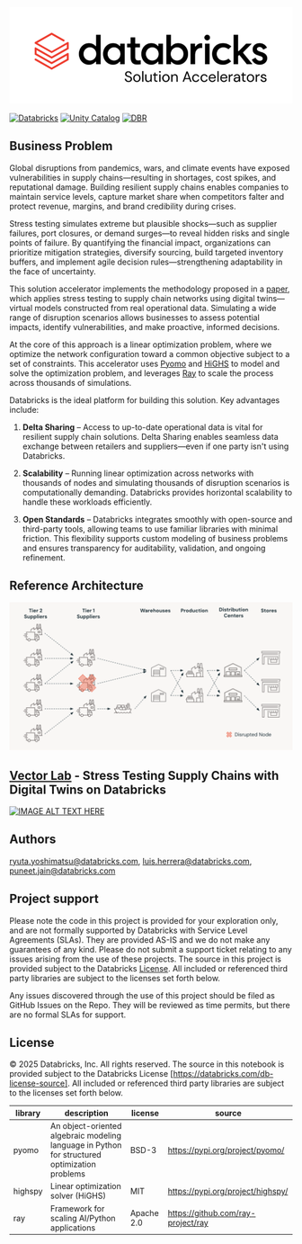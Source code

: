 <img src=https://raw.githubusercontent.com/databricks-industry-solutions/.github/main/profile/solacc_logo.png width="600px">

[![Databricks](https://img.shields.io/badge/Databricks-Solution_Accelerator-FF3621?style=for-the-badge&logo=databricks)](https://databricks.com)
[![Unity Catalog](https://img.shields.io/badge/Unity_Catalog-Enabled-00A1C9?style=for-the-badge)](https://docs.databricks.com/en/data-governance/unity-catalog/index.html)
[![DBR](https://img.shields.io/badge/DBR-CHANGE_ME-red?logo=databricks&style=for-the-badge)](https://docs.databricks.com/release-notes/runtime/CHANGE_ME.html)

## Business Problem

Global disruptions from pandemics, wars, and climate events have exposed vulnerabilities in supply chains—resulting in shortages, cost spikes, and reputational damage. Building resilient supply chains enables companies to maintain service levels, capture market share when competitors falter and protect revenue, margins, and brand credibility during crises.

Stress testing simulates extreme but plausible shocks—such as supplier failures, port closures, or demand surges—to reveal hidden risks and single points of failure. By quantifying the financial impact, organizations can prioritize mitigation strategies, diversify sourcing, build targeted inventory buffers, and implement agile decision rules—strengthening adaptability in the face of uncertainty.

This solution accelerator implements the methodology proposed in a [paper](https://dspace.mit.edu/handle/1721.1/101782), which applies stress testing to supply chain networks using digital twins—virtual models constructed from real operational data. Simulating a wide range of disruption scenarios allows businesses to assess potential impacts, identify vulnerabilities, and make proactive, informed decisions.

At the core of this approach is a linear optimization problem, where we optimize the network configuration toward a common objective subject to a set of constraints. This accelerator uses [Pyomo](https://pyomo.readthedocs.io/en/stable/index.html) and [HiGHS](https://github.com/ERGO-Code/HiGHS) to model and solve the optimization problem, and leverages [Ray](https://docs.databricks.com/aws/en/machine-learning/ray/) to scale the process across thousands of simulations.

Databricks is the ideal platform for building this solution. Key advantages include:

1. **Delta Sharing** – Access to up-to-date operational data is vital for resilient supply chain solutions. Delta Sharing enables seamless data exchange between retailers and suppliers—even if one party isn't using Databricks.

2. **Scalability** – Running linear optimization across networks with thousands of nodes and simulating thousands of disruption scenarios is computationally demanding. Databricks provides horizontal scalability to handle these workloads efficiently.

3. **Open Standards** – Databricks integrates smoothly with open-source and third-party tools, allowing teams to use familiar libraries with minimal friction. This flexibility supports custom modeling of business problems and ensures transparency for auditability, validation, and ongoing refinement.

## Reference Architecture

<img src='images/cartoon.png' width=650>

## [Vector Lab](https://www.youtube.com/@VectorLab) - Stress Testing Supply Chains with Digital Twins on Databricks

[![IMAGE ALT TEXT HERE](https://img.youtube.com/vi/yRR_QAm5npw/0.jpg)](https://www.youtube.com/watch?v=yRR_QAm5npw)


## Authors

<ryuta.yoshimatsu@databricks.com>,  <luis.herrera@databricks.com>, <puneet.jain@databricks.com>

## Project support 

Please note the code in this project is provided for your exploration only, and are not formally supported by Databricks with Service Level Agreements (SLAs). They are provided AS-IS and we do not make any guarantees of any kind. Please do not submit a support ticket relating to any issues arising from the use of these projects. The source in this project is provided subject to the Databricks [License](./LICENSE.md). All included or referenced third party libraries are subject to the licenses set forth below.

Any issues discovered through the use of this project should be filed as GitHub Issues on the Repo. They will be reviewed as time permits, but there are no formal SLAs for support. 

## License

&copy; 2025 Databricks, Inc. All rights reserved. The source in this notebook is provided subject to the Databricks License [https://databricks.com/db-license-source].  All included or referenced third party libraries are subject to the licenses set forth below.

| library                                | description             | license    | source                                              |
|----------------------------------------|-------------------------|------------|-----------------------------------------------------|
| pyomo | An object-oriented algebraic modeling language in Python for structured optimization problems | BSD-3 | https://pypi.org/project/pyomo/
| highspy | Linear optimization solver (HiGHS) | MIT | https://pypi.org/project/highspy/
| ray | Framework for scaling AI/Python applications | Apache 2.0 | https://github.com/ray-project/ray

